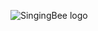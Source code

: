 ![SingingBee logo](Illustraions\logo.png](https://raw.githubusercontent.com/ianaumi/TheSingingBee/development/logo.png) "logo")
